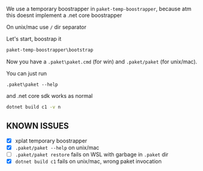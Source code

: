 
We use a temporary boostrapper in `paket-temp-boostrapper`, because atm this doesnt implement a 
.net core boostrapper

On unix/mac use `/` dir separator

Let's start, boostrap it

```bat
paket-temp-boostrapper\bootstrap
```

Now you have a `.paket\paket.cmd` (for win) and `.paket/paket` (for unix/mac).

You can just run

```
.paket\paket --help
```

and .net core sdk works as normal

```bat
dotnet build c1 -v n
```

## KNOWN ISSUES

- [X] xplat temporary boostrapper
- [X] `.paket/paket --help` on unix/mac
- [ ] `.paket/paket restore` fails on WSL with garbage in `.paket` dir
- [X] `dotnet build c1` fails on unix/mac, wrong paket invocation
